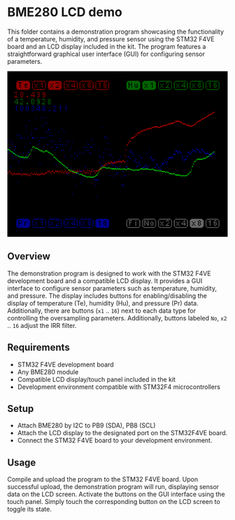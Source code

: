 # BME280 LCD demo

This folder contains a demonstration program showcasing the functionality
of a temperature, humidity, and pressure sensor using the STM32 F4VE board
and an LCD display included in the kit. The program features a straightforward
graphical user interface (GUI) for configuring sensor parameters.

![Demo screenshot](bme280_lcd_x2.png)

## Overview

The demonstration program is designed to work with the STM32 F4VE development
board and a compatible LCD display. It provides a GUI interface to configure
sensor parameters such as temperature, humidity, and pressure.
The display includes buttons for enabling/disabling the display of
temperature (Te), humidity (Hu), and pressure (Pr) data. Additionally,
there are buttons (`x1` .. `16`) next to each data type for controlling
the oversampling parameters. Additionally, buttons labeled `No`, `x2` .. `16`
adjust the IRR filter.

## Requirements

* STM32 F4VE development board
* Any BME280 module
* Compatible LCD display/touch panel included in the kit
* Development environment compatible with STM32F4 microcontrollers

## Setup

* Attach BME280 by I2C to PB9 (SDA), PB8 (SCL)
* Attach the LCD display to the designated port on the STM32F4VE board.
* Connect the STM32 F4VE board to your development environment.

## Usage

Compile and upload the program to the STM32 F4VE board. Upon successful upload,
the demonstration program will run, displaying sensor data on the LCD screen.
Activate the buttons on the GUI interface using the touch panel.
Simply touch the corresponding button on the LCD screen to toggle its state.
